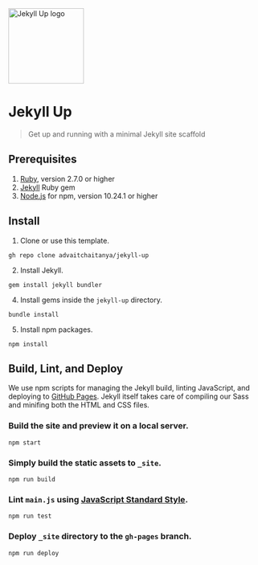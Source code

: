<img alt="Jekyll Up logo" src="https://github.com/advaitchaitanya/jekyll-up/blob/main/assets/images/logo.png" width="150">

# Jekyll Up
> Get up and running with a minimal Jekyll site scaffold

## Prerequisites
1. [Ruby](https://www.ruby-lang.org/en/), version 2.7.0 or higher
2. [Jekyll](https://jekyllrb.com) Ruby gem
3. [Node.js](https://nodejs.org/en) for npm, version 10.24.1 or higher

## Install

1. Clone or use this template.
```
gh repo clone advaitchaitanya/jekyll-up
```
2. Install Jekyll.
```
gem install jekyll bundler
```
4. Install gems inside the `jekyll-up` directory.
```
bundle install
```
5. Install npm packages.
```
npm install
```

## Build, Lint, and Deploy

We use npm scripts for managing the Jekyll build, linting JavaScript, and deploying to [GitHub Pages](https://pages.github.com/). Jekyll itself takes care of compiling our Sass and minifing both the HTML and CSS files.

### Build the site and preview it on a local server.
```
npm start
```

### Simply build the static assets to `_site`.
```
npm run build
```

### Lint `main.js` using [JavaScript Standard Style](https://standardjs.com/).
```
npm run test
```

### Deploy `_site` directory to the `gh-pages` branch.
```
npm run deploy
```
